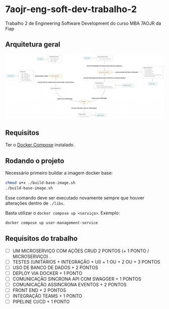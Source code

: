 # 7aojr-eng-soft-dev-trabalho-2

Trabalho 2 de Engineering Software Development do curso MBA 7AOJR da Fiap

## Arquitetura geral
![Arquitetura geral](./docs/esquema%20geral%20do%20trabalho%202%20de%20engineering%20software.png)

## Requisitos

Ter o [Docker Compose](https://docs.docker.com/compose/install/) instalado.

## Rodando o projeto

Necessário primeiro buildar a imagem docker base:

```sh
chmod u+x ./build-base-image.sh
./build-base-image.sh
```
Esse comando deve ser executado novamente sempre que houver alterações dentro de `./libs`.

Basta utilizar o `docker compose up <serviço>`. Exemplo:

```sh
docker compose up user-management-service
```

## Requisitos do trabalho

- [ ] UM MICROSERVIÇO COM AÇÕES CRUD			2 PONTOS (+ 1 PONTO / MICROSERVIÇO) .
- [ ] TESTES (UNITÁRIOS + INTEGRAÇÃO + UI)	    	+ 1  OU + 2 OU + 3 PONTOS
- [ ] USO DE BANCO DE DADOS 					+ 2 PONTOS
- [ ] DEPLOY VIA DOCKER							+ 1 PONTO
- [ ] COMUNICAÇÃO SINCRONA API	COM SWAGGER	+ 1 PONTOS
- [ ] COMUNICAÇÃO ASSINCRONA EVENTOS			+ 2 PONTOS
- [ ] FRONT END 									+ 2 PONTOS
- [ ] INTEGRAÇÃO TEAMS							+ 1 PONTO
- [ ] PIPELINE CI/CD					+ 1 PONTO
